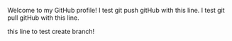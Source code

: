 Welcome to my GitHub profile!
I test git push gitHub with this line.
I test git pull gitHub with this line.

this line to test create branch!
